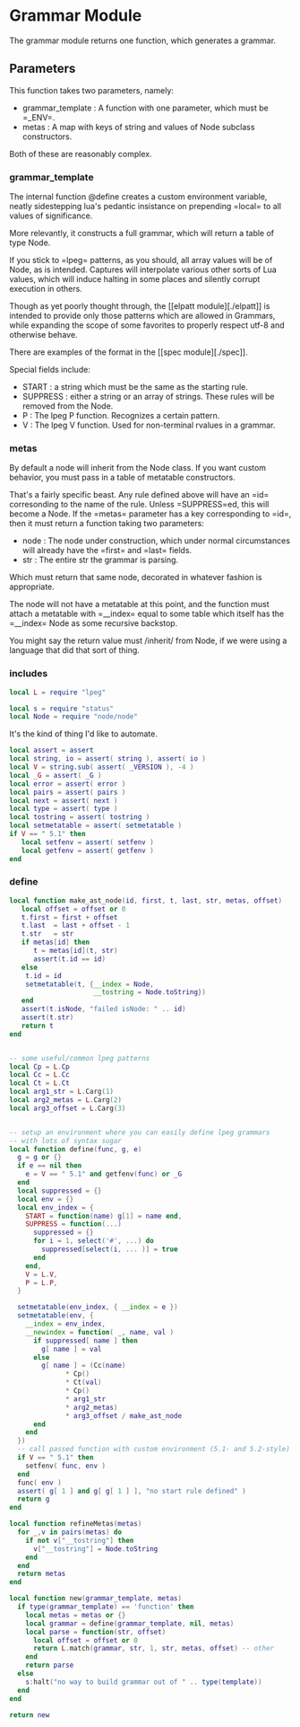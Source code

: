 # Grammar Module


  The grammar module returns one function, which generates
a grammar. 

## Parameters

This function takes two parameters, namely:


  - grammar_template :  A function with one parameter, which must be =_ENV=.
  - metas :  A map with keys of string and values of Node subclass constructors.


Both of these are reasonably complex.


### grammar_template

  The internal function @define creates a custom environment variable, neatly
sidestepping lua's pedantic insistance on prepending =local= to all values of 
significance. 


More relevantly, it constructs a full grammar, which will return a table of
type Node. 


If you stick to =lpeg= patterns, as you should, all array values will be of
Node, as is intended.  Captures will interpolate various other sorts of Lua
values, which will induce halting in some places and silently corrupt
execution in others. 


Though as yet poorly thought through, the [[elpatt module][./elpatt]] is
intended to provide only those patterns which are allowed in Grammars, while
expanding the scope of some favorites to properly respect utf-8 and otherwise
behave. 


There are examples of the format in the [[spec module][./spec]].


Special fields include:


  -  START :  a string which must be the same as the starting rule.
  -  SUPPRESS :  either a string or an array of strings. These rules will be
                 removed from the Node. 
  -  P :  The lpeg P function.  Recognizes a certain pattern.
  -  V :  The lpeg V function.  Used for non-terminal rvalues in a grammar. 


### metas

  By default a node will inherit from the Node class.  If you want custom behavior,
you must pass in a table of metatable constructors.


That's a fairly specific beast.  Any rule defined above will have an =id=
corresonding to the name of the rule.  Unless =SUPPRESS=ed, this will become
a Node.  If the =metas= parameter has a key corresponding to =id=, then it
must return a function taking two parameters:
   
   - node :  The node under construction, which under normal circumstances will
             already have the =first= and =last= fields.
   - str  :  The entire str the grammar is parsing.


Which must return that same node, decorated in whatever fashion is appropriate.


The node will not have a metatable at this point, and the function must attach a
metatable with =__index= equal to some table which itself has the =__index=
Node as some recursive backstop.


You might say the return value must /inherit/ from Node, if we were using
a language that did that sort of thing. 


### includes

```lua
local L = require "lpeg"

local s = require "status" 
local Node = require "node/node"
```

It's the kind of thing I'd like to automate. 

```lua
local assert = assert
local string, io = assert( string ), assert( io )
local V = string.sub( assert( _VERSION ), -4 )
local _G = assert( _G )
local error = assert( error )
local pairs = assert( pairs )
local next = assert( next )
local type = assert( type )
local tostring = assert( tostring )
local setmetatable = assert( setmetatable )
if V == " 5.1" then
   local setfenv = assert( setfenv )
   local getfenv = assert( getfenv )
end
```
### define

```lua
local function make_ast_node(id, first, t, last, str, metas, offset)
   local offset = offset or 0
   t.first = first + offset
   t.last  = last + offset - 1
   t.str   = str
   if metas[id] then
      t = metas[id](t, str)
      assert(t.id == id)
   else
    t.id = id
    setmetatable(t, {__index = Node,
                     __tostring = Node.toString})
   end
   assert(t.isNode, "failed isNode: " .. id)
   assert(t.str)
   return t
end


-- some useful/common lpeg patterns
local Cp = L.Cp
local Cc = L.Cc
local Ct = L.Ct
local arg1_str = L.Carg(1)
local arg2_metas = L.Carg(2)
local arg3_offset = L.Carg(3)


-- setup an environment where you can easily define lpeg grammars
-- with lots of syntax sugar
local function define(func, g, e)
  g = g or {}
  if e == nil then
    e = V == " 5.1" and getfenv(func) or _G
  end
  local suppressed = {}
  local env = {}
  local env_index = {
    START = function(name) g[1] = name end,
    SUPPRESS = function(...)
      suppressed = {}
      for i = 1, select('#', ...) do
        suppressed[select(i, ... )] = true
      end
    end,
    V = L.V,
    P = L.P,
  }

  setmetatable(env_index, { __index = e })
  setmetatable(env, {
    __index = env_index,
    __newindex = function( _, name, val )
      if suppressed[ name ] then
        g[ name ] = val
      else
        g[ name ] = (Cc(name) 
              * Cp() 
              * Ct(val)
              * Cp()
              * arg1_str
              * arg2_metas)
              * arg3_offset / make_ast_node
      end
    end
  })
  -- call passed function with custom environment (5.1- and 5.2-style)
  if V == " 5.1" then
    setfenv( func, env )
  end
  func( env )
  assert( g[ 1 ] and g[ g[ 1 ] ], "no start rule defined" )
  return g
end
```
```lua
local function refineMetas(metas)
  for _,v in pairs(metas) do
    if not v["__tostring"] then
      v["__tostring"] = Node.toString
    end
  end
  return metas
end
```
```lua
local function new(grammar_template, metas)
  if type(grammar_template) == 'function' then
    local metas = metas or {}
    local grammar = define(grammar_template, nil, metas)
    local parse = function(str, offset)
      local offset = offset or 0
      return L.match(grammar, str, 1, str, metas, offset) -- other 
    end
    return parse
  else
    s:halt("no way to build grammar out of " .. type(template))
  end
end
```
```lua
return new
```
